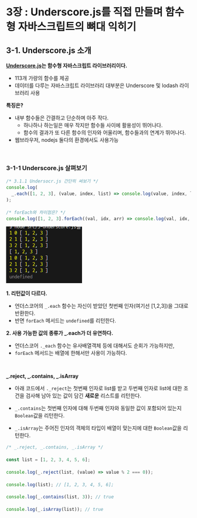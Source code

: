 # 3장 : Underscore.js를 직접 만들며 함수형 자바스크립트의 뼈대 익히기

## 3-1. Underscore.js 소개

**[Underscore.js](https://underscorejs.org/)는 함수형 자바스크립트 라이브러리이다.**

- 113개 가량의 함수를 제공
- 데이터를 다루는 자바스크립트 라이브러리 대부분은 Underscore 및 lodash 라이브러리 사용

**특징은?**

- 내부 함수들은 간결하고 단순하며 아주 작다.
  - 하나하나 하는일은 매우 작지만 함수들 사이에 활용성이 뛰어나다.
  - 함수의 결과가 또 다른 함수의 인자와 어울리며, 함수들과의 연계가 뛰어나다.
- 웹브라우저, nodejs 둘다의 환경에서도 사용가능

<br />

### 3-1-1 Underscore.js 살펴보기

```js
/* 3.1.1 Undersocr.js 간단히 써보기 */
console.log(
  _.each([1, 2, 3], (value, index, list) => console.log(value, index, list))
);

/* forEach와 차이점은? */
console.log([1, 2, 3].forEach((val, idx, arr) => console.log(val, idx, arr)));
```

![alt text](src/assets/forEach-diff.png)

**1. 리턴값이 다르다.**

- 언더스코어의 `_.each` 함수는 자신이 받았던 첫번째 인자(여기선 [1,2,3])을 그대로 반환한다.
- 반면 `forEach` 메서드는 `undefined`를 리턴한다.

**2. 사용 가능한 값의 종류가 \_.each가 더 유연하다.**

- 언더스코어 `._each` 함수는 유사배열객체 등에 대해서도 순회가 가능하지만,
- `forEach` 메서드는 배열에 한해서만 사용이 가능하다.

<br />

**_.reject, _.contains, \_.isArray**

- 아래 코드에서 `._reject`는 첫번째 인자로 list를 받고 두번째 인자로 list에 대한 조건을 검사해 남아 있는 값이 담긴 **새로운** 리스트를 리턴한다.

- `_.contains`는 첫번째 인자에 대해 두번째 인자와 동일한 값이 포함되어 있는지 `Boolean`값을 리턴한다.

- `_.isArray`는 주어진 인자의 객체의 타입이 배열이 맞는지에 대한 `Boolean`값을 리턴한다.

```js
/* _.reject, _.contains, _.isArray */

const list = [1, 2, 3, 4, 5, 6];

console.log(_.reject(list, (value) => value % 2 === 0));

console.log(list); // [1, 2, 3, 4, 5, 6];

console.log(_.contains(list, 3)); // true

console.log(_.isArray(list)); // true
```
